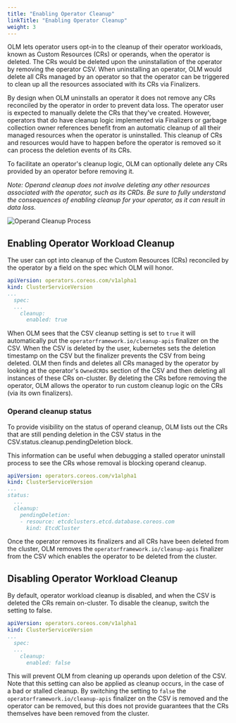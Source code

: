 ```yaml
---
title: "Enabling Operator Cleanup"
linkTitle: "Enabling Operator Cleanup"
weight: 3
---
```


OLM lets operator users opt-in to the cleanup of their operator workloads, known as Custom Resources (CRs) or operands, when the operator is deleted. The CRs would be deleted upon the uninstallation of the operator by removing the operator CSV. When uninstalling an operator, OLM would delete all CRs managed by an operator so that the operator can be triggered to clean up all the resources associated with its CRs via Finalizers.

By design when OLM uninstalls an operator it does not remove any CRs reconciled by the operator in order to prevent data loss. The operator user is expected to manually delete the CRs that they've created. However, operators that do have cleanup logic implemented via Finalizers or garbage collection owner references benefit from an automatic cleanup of all their managed resources when the operator is uninstalled. This cleanup of CRs and resources would have to happen before the operator is removed so it can process the deletion events of its CRs.

To facilitate an operator's cleanup logic, OLM can optionally delete any CRs provided by an operator before removing it.

*Note: Operand cleanup does not involve deleting any other resources associated with the operator, such as its CRDs. Be sure to fully understand the consequences of enabling cleanup for your operator, as it can result in data loss.*  

![Operand Cleanup Process](/img/operand-deletion.png)


## Enabling Operator Workload Cleanup
The user can opt into cleanup of the Custom Resources (CRs) reconciled by the operator by a field on the spec which OLM will honor. 

```yaml
apiVersion: operators.coreos.com/v1alpha1
kind: ClusterServiceVersion
...
  spec:
  ...
    cleanup: 
      enabled: true
```

When OLM sees that the CSV cleanup setting is set to `true` it will automatically put the `operatorframework.io/cleanup-apis`
finalizer on the CSV. When the CSV is deleted by the user, kubernetes sets the deletion timestamp on the CSV but the finalizer prevents the 
CSV from being deleted. OLM then finds and deletes all CRs managed by the operator by looking at the operator's `OwnedCRDs` section of the CSV
and then deleting all instances of these CRs on-cluster. By deleting the CRs before removing the operator, OLM allows the operator to run custom cleanup logic on the CRs (via its own finalizers). 

### Operand cleanup status
To provide visibility on the status of operand cleanup, OLM lists out the CRs that are still pending deletion in the CSV status in the CSV.status.cleanup.pendingDeletion block. 

This information can be useful when debugging a stalled operator uninstall process to see the CRs whose removal is blocking operand cleanup.

```yaml
apiVersion: operators.coreos.com/v1alpha1
kind: ClusterServiceVersion
...
status:
  ...
  cleanup:
    pendingDeletion:
    - resource: etcdclusters.etcd.database.coreos.com
      kind: EtcdCluster
```


Once the operator removes its finalizers and all CRs have been deleted from the cluster, OLM removes the `operatorframework.io/cleanup-apis` finalizer from the CSV which enables the operator to be deleted from the cluster. 

## Disabling Operator Workload Cleanup
By default, operator workload cleanup is disabled, and when the CSV is deleted the CRs remain on-cluster. To disable the cleanup, switch the setting to false. 
```yaml
apiVersion: operators.coreos.com/v1alpha1
kind: ClusterServiceVersion
...
  spec:
  ...
    cleanup: 
      enabled: false
```
This will prevent OLM from cleaning up operands upon deletion of the CSV. Note that this setting can also be applied as cleanup occurs, in the case of a bad or stalled cleanup. By switching the setting to `false` the `operatorframework.io/cleanup-apis` finalizer on the CSV is removed and the operator can be removed, but this does not provide guarantees that the CRs themselves have been removed from the cluster. 

